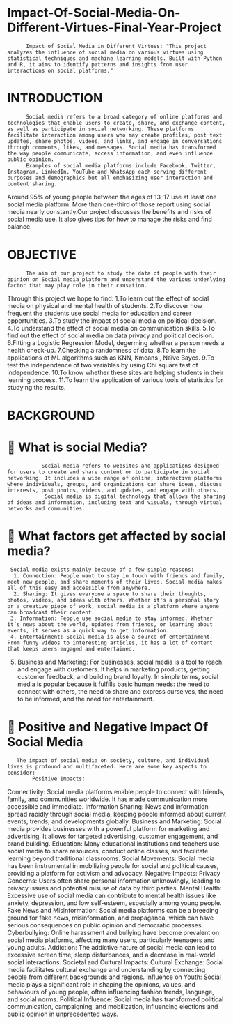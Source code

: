 # Impact-Of-Social-Media-On-Different-Virtues-Final-Year-Project
          Impact of Social Media in Different Virtues: "This project analyzes the influence of social media on various virtues using statistical techniques and machine learning models. Built with Python and R, it aims to identify patterns and insights from user interactions on social platforms."
# INTRODUCTION 
          Social media refers to a broad category of online platforms and technologies that enable users to create, share, and exchange content, as well as participate in social networking. These platforms facilitate interaction among users who may create profiles, post text updates, share photos, videos, and links, and engage in conversations through comments, likes, and messages. Social media has transformed the way people communicate, access information, and even influence public opinion. 
          Examples of social media platforms include Facebook, Twitter, Instagram, LinkedIn, YouTube and WhatsApp each serving different purposes and demographics but all emphasizing user interaction and content sharing.
Around 95% of young people between the ages of 13–17 use at least one social media platform. More than one-third of those report using social media nearly constantly.Our project discusses the benefits and risks of social media use. It also gives tips for how to manage the risks and find balance.

# OBJECTIVE

          The aim of our project to study the data of people with their opinion on Social media platform and understand the various underlying factor that may play role in their causation.
Through this project we hope to find:
1.To learn out the effect of social media on physical and mental health of students.
2.To  discover how frequent the students use social media for education and career opportunities.
3.To study the impact of social media on political decision. 
4.To understand the effect of social media on communication skills. 
5.To find out the effect of social media on data privacy and political decision. 
6.Fitting a Logistic Regression Model, degerming whether a person needs a health check-up.
7.Checking a randomness of data. 
8.To learn the applications of ML algorithms such as KNN, Kmeans , Naïve Bayes. 
9.To test the independence of two variables by using Chi square test of independence.
10.To know whether these sites are helping students in their learning process.
11.To learn the application of  various tools of statistics for studying the results.

# BACKGROUND
# 	 What is social Media?
               Social media refers to websites and applications designed for users to create and share content or to participate in social networking. It includes a wide range of online, interactive platforms where individuals, groups, and organizations can share ideas, discuss interests, post photos, videos, and updates, and engage with others.
                Social media is digital technology that allows the sharing of ideas and information, including text and visuals, through virtual networks and communities.

# 	What factors get affected by social media?
     Social media exists mainly because of a few simple reasons:
      1. Connection: People want to stay in touch with friends and family, meet new people, and share moments of their lives. Social media makes all of this easy and accessible from anywhere.
      2. Sharing: It gives everyone a space to share their thoughts, photos, videos, and ideas with others. Whether it's a personal story or a creative piece of work, social media is a platform where anyone can broadcast their content.
     3. Information: People use social media to stay informed. Whether it’s news about the world, updates from friends, or learning about events, it serves as a quick way to get information.
     4. Entertainment: Social media is also a source of entertainment. From funny videos to interesting articles, it has a lot of content that keeps users engaged and entertained.

  5. Business and Marketing: For businesses, social media is a tool to reach and engage with customers. It helps in marketing products, getting customer feedback, and building brand loyalty.
In simple terms, social media is popular because it fulfills basic human needs: the need to connect with others, the need to share and express ourselves, the need to be informed, and the need for entertainment.

# 	Positive and Negative Impact Of   Social Media 
       The impact of social media on society, culture, and individual lives is profound and multifaceted. Here are some key aspects to consider:
            Positive Impacts:
Connectivity: Social media platforms enable people to connect with friends, family, and communities worldwide. It has made communication more accessible and immediate.
Information Sharing: News and information spread rapidly through social media, keeping people informed about current events, trends, and developments globally.
Business and Marketing: Social media provides businesses with a powerful platform for marketing and advertising. It allows for targeted advertising, customer engagement, and brand building.
Education: Many educational institutions and teachers use social media to share resources, conduct online classes, and facilitate learning beyond traditional classrooms.
Social Movements: Social media has been instrumental in mobilizing people for social and political causes, providing a platform for activism and advocacy.
Negative Impacts:
Privacy Concerns: Users often share personal information unknowingly, leading to privacy issues and potential misuse of data by third parties.
Mental Health: Excessive use of social media can contribute to mental health issues like anxiety, depression, and low self-esteem, especially among young people.
Fake News and Misinformation: Social media platforms can be a breeding ground for fake news, misinformation, and propaganda, which can have serious consequences on public opinion and democratic processes.
Cyberbullying: Online harassment and bullying have become prevalent on social media platforms, affecting many users, particularly teenagers and young adults.
Addiction: The addictive nature of social media can lead to excessive screen time, sleep disturbances, and a decrease in real-world social interactions.
Societal and Cultural Impacts:
Cultural Exchange: Social media facilitates cultural exchange and understanding by connecting people from different backgrounds and regions.
Influence on Youth: Social media plays a significant role in shaping the opinions, values, and behaviours of young people, often influencing fashion trends, language, and social norms.
Political Influence: Social media has transformed political communication, campaigning, and mobilization, influencing elections and public opinion in unprecedented ways.

